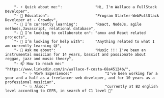 
		"- ⚡ Quick about me:":               "Hi, I'm Wallace a FullStack Developer",
		"- 🔭 Education":                     "Program Starter-WebFullStack Developer at - Growdev",
		"- 🌱 I’m currently learning":        "React, NodeJs, agile methods,Javascript, relational database",
		"- 👯 I’m looking to collaborate on": "amxx and React related projects",
		"- 🤔 I’m looking for help with":     "Anything related to what I am currently learning 😅",
		"- 💬 Ask me about":                  "Music !!! I've been an instrumental musician for 14 years, bassist and passionate about reggae, jazz and music theory",
		"- 📫 How to reach me:"               "https://www.linkedin.com/in/wallace-f-costa-68a45124b/",
            "- ✨ Work Experience:"               "I've been working for a year and a half as a freelancer web developer, and for 10 years as a professional musician",
            "- 💥 Also:"                          "currently at B2 english level according to CEFR, in search of C1 level 🙌"
